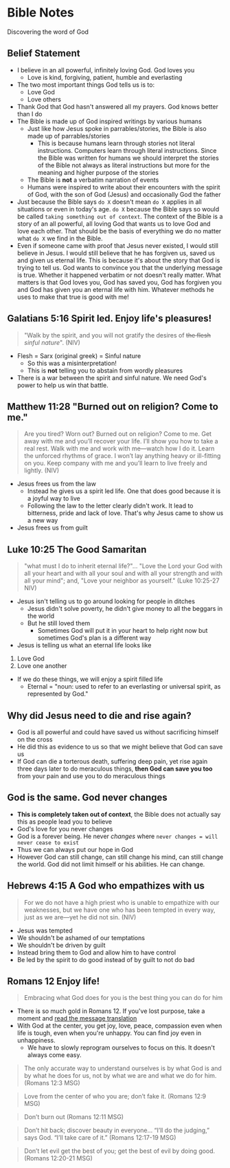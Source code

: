 # Bible Notes

Discovering the word of God

## Belief Statement
- I believe in an all powerful, infinitely loving God. God loves you
  - Love is kind, forgiving, patient, humble and everlasting
- The two most important things God tells us is to:
  - Love God
  - Love others
- Thank God that God hasn't answered all my prayers. God knows better than I do
- The Bible is made up of God inspired writings by various humans
  - Just like how Jesus spoke in parrables/stories, the Bible is also made up of parrables/stories
    - This is because humans learn through stories not literal instructions. Computers learn through literal instructions. Since the Bible was written for humans we should interpret the stories of the Bible not always as literal instructions but more for the meaning and higher purpose of the stories
  - The Bible is **not** a verbatim narration of events
  - Humans were inspired to write about their encounters with the spirit of God, with the son of God (Jesus) and occasionally God the father
- Just because the Bible says `do X` doesn't mean `do X` applies in all situations or even in today's age. `do X` because the Bible says so would be called `taking something out of context`. The context of the Bible is a story of an all powerful, all loving God that wants us to love God and love each other. That should be the basis of everything we do no matter what `do X` we find in the Bible.
- Even if someone came with proof that Jesus never existed, I would still believe in Jesus. I would still believe that he has forgiven us, saved us and given us eternal life. This is because it's about the story that God is trying to tell us. God wants to convince you that the underlying message is true. Whether it happened verbatim or not doesn't really matter. What matters is that God loves you, God has saved you, God has forgiven you and God has given you an eternal life with him. Whatever methods he uses to make that true is good with me!

## Galatians 5:16 Spirit led. Enjoy life's pleasures!

> "Walk by the spirit, and you will not gratify the desires of ~~the flesh~~ _sinful nature_". (NIV)

- Flesh = Sarx (original greek) = Sinful nature
  - So this was a misinterpretation!
  - This is **not** telling you to abstain from wordly pleasures
- There is a war between the spirit and sinful nature. We need God's power to help us win that battle.


## Matthew 11:28 "Burned out on religion? Come to me."

> Are you tired? Worn out? Burned out on religion? Come to me. 
> Get away with me and you’ll recover your life. I’ll show you how to take a real rest. 
> Walk with me and work with me—watch how I do it. Learn the unforced rhythms of grace. 
> I won’t lay anything heavy or ill-fitting on you. 
> Keep company with me and you’ll learn to live freely and lightly. (NIV)

- Jesus frees us from the law
  - Instead he gives us a spirit led life. One that does good because it is a joyful way to live
  - Following the law to the letter clearly didn't work. It lead to bitterness, pride and lack of love. That's why Jesus came to show us a new way
- Jesus frees us from guilt

## Luke 10:25 The Good Samaritan

> "what must I do to inherit eternal life?"... "Love the Lord your God with all your heart and with all your soul and with all your strength and with all your mind"; and, "Love your neighbor as yourself." (Luke 10:25-27 NIV)

- Jesus isn't telling us to go around looking for people in ditches
  - Jesus didn't solve poverty, he didn't give money to all the beggars in the world
  - But he still loved them
    - Sometimes God will put it in your heart to help right now but sometimes God's plan is a different way
- Jesus is telling us what an eternal life looks like
1. Love God
2. Love one another
- If we do these things, we will enjoy a spirit filled life
  - Eternal = "noun: used to refer to an everlasting or universal spirit, as represented by God."

## Why did Jesus need to die and rise again?
- God is all powerful and could have saved us without sacrificing himself on the cross
- He did this as evidence to us so that we might believe that God can save us
- If God can die a torterous death, suffering deep pain, yet rise again three days later to do meraculous things, **then God can save you too** from your pain and use you to do meraculous things

## God is the same. God never changes
- **This is completely taken out of context**, the Bible does not actually say this as people lead you to believe
- God's love for you never changes
- God is a forever being. He never *changes* where `never changes = will never cease to exist`
- Thus we can always put our hope in God
- However God can still change, can still change his mind, can still change the world. God did not limit himself or his abilities. He can change.

## Hebrews 4:15 A God who empathizes with us
> For we do not have a high priest who is unable to empathize with our weaknesses, 
> but we have one who has been tempted in every way, just as we are—yet he did not sin. (NIV)

- Jesus was tempted
- We shouldn't be ashamed of our temptations
- We shouldn't be driven by guilt
- Instead bring them to God and allow him to have control
- Be led by the spirit to do good instead of by guilt to not do bad


## Romans 12 Enjoy life!
> Embracing what God does for you is the best thing you can do for him

- There is so much gold in Romans 12. If you've lost purpose, take a moment and [read the message translation](https://www.biblegateway.com/passage/?search=Romans+12&version=MSG)
- With God at the center, you get joy, love, peace, compassion even when life is tough, even when you're unhappy. You can find joy even in unhappiness.
  - We have to slowly reprogram ourselves to focus on this. It doesn't always come easy.

> The only accurate way to understand ourselves is by what God is and by what he does for us, not by what we are and what we do for him. (Romans 12:3 MSG)

> Love from the center of who you are; don’t fake it. (Romans 12:9 MSG)

> Don’t burn out (Romans 12:11 MSG)

> Don’t hit back; discover beauty in everyone... “I’ll do the judging,” says God. “I’ll take care of it.” (Romans 12:17-19 MSG)

>  Don’t let evil get the best of you; get the best of evil by doing good. (Romans 12:20-21 MSG)
